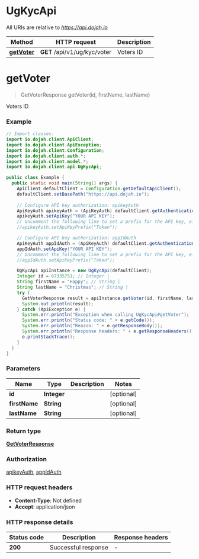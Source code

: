 # UgKycApi

All URIs are relative to *https://api.dojah.io*

| Method | HTTP request | Description |
|------------- | ------------- | -------------|
| [**getVoter**](UgKycApi.md#getVoter) | **GET** /api/v1/ug/kyc/voter | Voters ID |


<a name="getVoter"></a>
# **getVoter**
> GetVoterResponse getVoter(id, firstName, lastName)

Voters ID

### Example
```java
// Import classes:
import io.dojah.client.ApiClient;
import io.dojah.client.ApiException;
import io.dojah.client.Configuration;
import io.dojah.client.auth.*;
import io.dojah.client.model.*;
import io.dojah.client.api.UgKycApi;

public class Example {
  public static void main(String[] args) {
    ApiClient defaultClient = Configuration.getDefaultApiClient();
    defaultClient.setBasePath("https://api.dojah.io");
    
    // Configure API key authorization: apikeyAuth
    ApiKeyAuth apikeyAuth = (ApiKeyAuth) defaultClient.getAuthentication("apikeyAuth");
    apikeyAuth.setApiKey("YOUR API KEY");
    // Uncomment the following line to set a prefix for the API key, e.g. "Token" (defaults to null)
    //apikeyAuth.setApiKeyPrefix("Token");

    // Configure API key authorization: appIdAuth
    ApiKeyAuth appIdAuth = (ApiKeyAuth) defaultClient.getAuthentication("appIdAuth");
    appIdAuth.setApiKey("YOUR API KEY");
    // Uncomment the following line to set a prefix for the API key, e.g. "Token" (defaults to null)
    //appIdAuth.setApiKeyPrefix("Token");

    UgKycApi apiInstance = new UgKycApi(defaultClient);
    Integer id = 67335751; // Integer | 
    String firstName = "Happy"; // String | 
    String lastName = "Christmas"; // String | 
    try {
      GetVoterResponse result = apiInstance.getVoter(id, firstName, lastName);
      System.out.println(result);
    } catch (ApiException e) {
      System.err.println("Exception when calling UgKycApi#getVoter");
      System.err.println("Status code: " + e.getCode());
      System.err.println("Reason: " + e.getResponseBody());
      System.err.println("Response headers: " + e.getResponseHeaders());
      e.printStackTrace();
    }
  }
}
```

### Parameters

| Name | Type | Description  | Notes |
|------------- | ------------- | ------------- | -------------|
| **id** | **Integer**|  | [optional] |
| **firstName** | **String**|  | [optional] |
| **lastName** | **String**|  | [optional] |

### Return type

[**GetVoterResponse**](GetVoterResponse.md)

### Authorization

[apikeyAuth](../README.md#apikeyAuth), [appIdAuth](../README.md#appIdAuth)

### HTTP request headers

 - **Content-Type**: Not defined
 - **Accept**: application/json

### HTTP response details
| Status code | Description | Response headers |
|-------------|-------------|------------------|
| **200** | Successful response |  -  |

